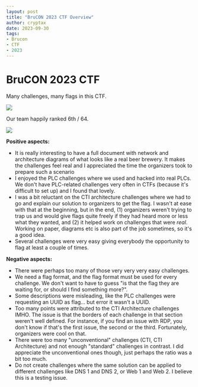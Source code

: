 ```yaml
---
layout: post
title: "BruCON 2023 CTF Overview"
author: cryptax
date: 2023-09-30
tags:
- Brucon
- CTF
- 2023
---
```


# BruCON 2023 CTF

Many challenges, many flags in this CTF.

![](/images/brucon2023-ctf.png)

Our team happily ranked 6th / 64.

![](/images/brucon2023-scoreboard.png)

**Positive aspects:**

- It is really interesting to have  a full document with network and architecture diagrams of what looks like a real beer brewery. It makes the challenges feel real and I appreciated the time the organizers took to prepare such a scenario
- I enjoyed the PLC challenges where we used and hacked into real PLCs. We don't have PLC-related challenges very often in CTFs (because it's difficult to set up) and I found that lovely.
- I was a bit reluctant on the CTI architecture challenges where we had to go and explain our solution to organizers to get the flag. I wasn't at ease with that at the beginning, but in the end, (1) organizers weren't trying to trap us and would give flags quite freely if they had heard more or less what they wanted, and (2) it helped work on challenges that were *real*. Working on paper, diagrams etc is also part of the job sometimes, so it's a good idea.
- Several challenges were very easy giving everybody the opportunity to flag at least a couple of times.

**Negative aspects:**

- There were perhaps too many of those very very very easy challenges.
- We need a flag format, and the flag format must be used for every challenge. We don't want to have to guess "is that the flag they are waiting for, or should I find something more?".
- Some descriptions were misleading, like the PLC challenges were requesting an UUID as flag... but error it wasn't a UUID.
- Too many points were attributed to the CTI Architecture challenges IMHO. The issue is that the borders of each challenge in that section weren't well defined. For instance, if you find an issue with RDP, you don't know if that's the first issue, the second or the third. Fortunately, organizers were cool on that.
- There were too many "unconventional" challenges (CTI, CTI Architecture) and not enough "standard" challenges in contrast. I did appreciate the unconventional ones though, just perhaps the ratio was a bit too much.
- Do not create challenges where the same solution can be applied to different challenges like DNS 1 and DNS 2, or Web 1 and Web 2. I believe this is a testing issue.



